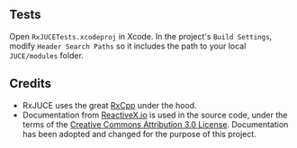 ## Tests

Open `RxJUCETests.xcodeproj` in Xcode. In the project's `Build Settings`, modify `Header Search Paths` so it includes the path to your local `JUCE/modules` folder.



## Credits

- RxJUCE uses the great [RxCpp](https://github.com/Reactive-Extensions/RxCpp) under the hood.
- Documentation from [ReactiveX.io](http://reactivex.io) is used in the source code, under the terms of the [Creative Commons Attribution 3.0 License](https://creativecommons.org/licenses/by/3.0/). Documentation has been adopted and changed for the purpose of this project.

